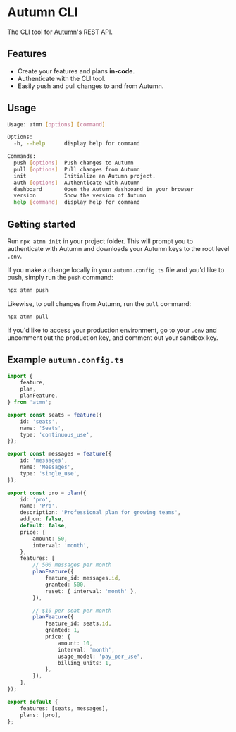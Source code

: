 # Autumn CLI

The CLI tool for [Autumn](https://useautumn.com)'s REST API.

## Features

- Create your features and plans **in-code**.
- Authenticate with the CLI tool.
- Easily push and pull changes to and from Autumn.

## Usage

```sh
Usage: atmn [options] [command]

Options:
  -h, --help      display help for command

Commands:
  push [options]  Push changes to Autumn
  pull [options]  Pull changes from Autumn
  init            Initialize an Autumn project.
  auth [options]  Authenticate with Autumn
  dashboard       Open the Autumn dashboard in your browser
  version         Show the version of Autumn
  help [command]  display help for command
```

## Getting started
Run `npx atmn init` in your project folder. This will prompt you to authenticate with Autumn and
downloads your Autumn keys to the root level `.env`.

If you make a change locally in your `autumn.config.ts` file and you'd like to push, simply run the `push` command:
```sh
npx atmn push
```

Likewise, to pull changes from Autumn, run the `pull` command:
```sh
npx atmn pull
```

If you'd like to access your production environment, go to your `.env` and uncomment out the
production key, and comment out your sandbox key.

## Example `autumn.config.ts`

```typescript autumn.config.ts
import {
	feature,
	plan,
	planFeature,
} from 'atmn';

export const seats = feature({
	id: 'seats',
	name: 'Seats',
	type: 'continuous_use',
});

export const messages = feature({
	id: 'messages',
	name: 'Messages',
	type: 'single_use',
});

export const pro = plan({
	id: 'pro',
	name: 'Pro',
	description: 'Professional plan for growing teams',
	add_on: false,
	default: false,
	price: {
		amount: 50,
		interval: 'month',
	},
	features: [
		// 500 messages per month
		planFeature({
			feature_id: messages.id,
			granted: 500,
			reset: { interval: 'month' },
		}),

		// $10 per seat per month
		planFeature({
			feature_id: seats.id,
			granted: 1,
			price: {
				amount: 10,
				interval: 'month',
				usage_model: 'pay_per_use',
				billing_units: 1,
			},
		}),
	],
});

export default {
	features: [seats, messages],
	plans: [pro],
};
```

